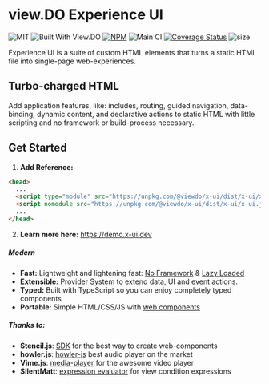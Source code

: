 # view.DO Experience UI

![MIT](https://img.shields.io/github/license/viewdo/experience-ui) ![Built With View.DO](https://img.shields.io/badge/view.DO_UI-v0.1-1c6d9a) [![NPM](https://img.shields.io/npm/v/@viewdo/x-ui)](https://www.npmjs.com/package/@viewdo/x-ui) ![Main CI](https://github.com/viewdo/x-ui/workflows/Main%20CI/badge.svg) [![Coverage Status](https://coveralls.io/repos/github/viewdo/x-ui/badge.svg)](https://coveralls.io/github/viewdo/x-ui) ![size](https://img.shields.io/bundlephobia/min/@viewdo/x-ui) 

Experience UI is a suite of custom HTML elements that turns a static HTML file into single-page web-experiences.

## Turbo-charged HTML

Add application features, like: includes, routing, guided navigation, data-binding, dynamic content, and declarative actions to static HTML with little scripting and no framework or build-process necessary.

## Get Started

1. **Add Reference:**

````html
<head>
  ...
  <script type="module" src="https://unpkg.com/@viewdo/x-ui/dist/x-ui/x-ui.esm.js"></script>
  <script nomodule src="https://unpkg.com/@viewdo/x-ui/dist/x-ui/x-ui.js"></script>
  ...
</head>
````

2. **Learn more here:** https://demo.x-ui.dev


##### Modern
* **Fast:** Lightweight and lightening fast: [No Framework](https://stenciljs.com) & [Lazy Loaded](https://www.imperva.com/learn/performance/lazy-loading)
* **Extensible:** Provider System to extend data, UI and event actions.
* **Typed:** Built with TypeScript so you can enjoy completely typed components
* **Portable:** Simple HTML/CSS/JS with [web components](https://developer.mozilla.org/en-US/docs/Web/Web_Components)


##### Thanks to:
* **Stencil.js**: [SDK](https://stenciljs.com) for the best way to create web-components
* **howler.js**: [howler-js](https://github.com/goldfire/howler.js) best audio player on the market
* **Vime.js**: [media-player](https://vimejs.com) for the awesome video player
* **SilentMatt**: [expression evaluator](https://github.com/silentmatt/expr-eval) for view condition expressions

